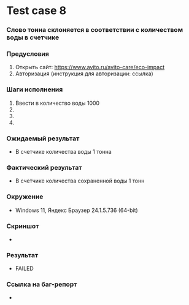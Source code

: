 # Test case 8

### Слово тонна склоняется в соответствии с количеством воды в счетчике

### Предусловия
1. Открыть сайт: https://www.avito.ru/avito-care/eco-impact
2. Авторизация (инструкция для авторизации: ссылка)
### Шаги исполнения

1. Ввести в количество воды 1000
1. 
1.  
1. 
### Ожидаемый результат
* В счетчике количества воды 1 тонна

### Фактический результат
* В счетчике количества сохраненной воды 1 тонн 


### Окружение
* Windows 11, Яндекс Браузер 24.1.5.736 (64-bit)  



### Скриншот
* 

### Результат
* FAILED

### Ссылка на баг-репорт
* 
